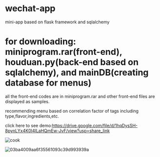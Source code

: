 # wechat-app
mini-app based on flask framework and sqlalchemy

# for downloading: miniprogram.rar(front-end), houduan.py(back-end based on sqlalchemy), and mainDB(creating database for menus)


all the front-end codes are in miniprogram.rar and other front-end files are displayed as samples.

recommending menu based on correlation factor of tags including type,flavor,ingredients,etc.

click here to see demo:https://drive.google.com/file/d/1hqDysSH-8pynLYx4K0I4lLaHQmEw-JvF/view?usp=share_link

![cook](https://user-images.githubusercontent.com/119599002/218239745-5d8ee328-20da-4201-8e60-0d92664f5daf.PNG)

![03ba4009aa6f35561093c39d993939a](https://user-images.githubusercontent.com/119599002/218240800-695149e5-15a9-4773-ae06-5362f438a602.jpg)




